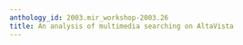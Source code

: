 ```yaml
---
anthology_id: 2003.mir_workshop-2003.26
title: An analysis of multimedia searching on AltaVista
---
```

